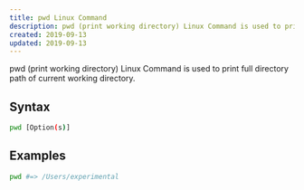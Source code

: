 ```yaml
---
title: pwd Linux Command
description: pwd (print working directory) Linux Command is used to print full directory path of current working directory.
created: 2019-09-13
updated: 2019-09-13
---
```


pwd (print working directory) Linux Command is used to print full directory path of current working directory.


## Syntax

```sh
pwd [Option(s)]
```

## Examples

```sh
pwd #=> /Users/experimental
```